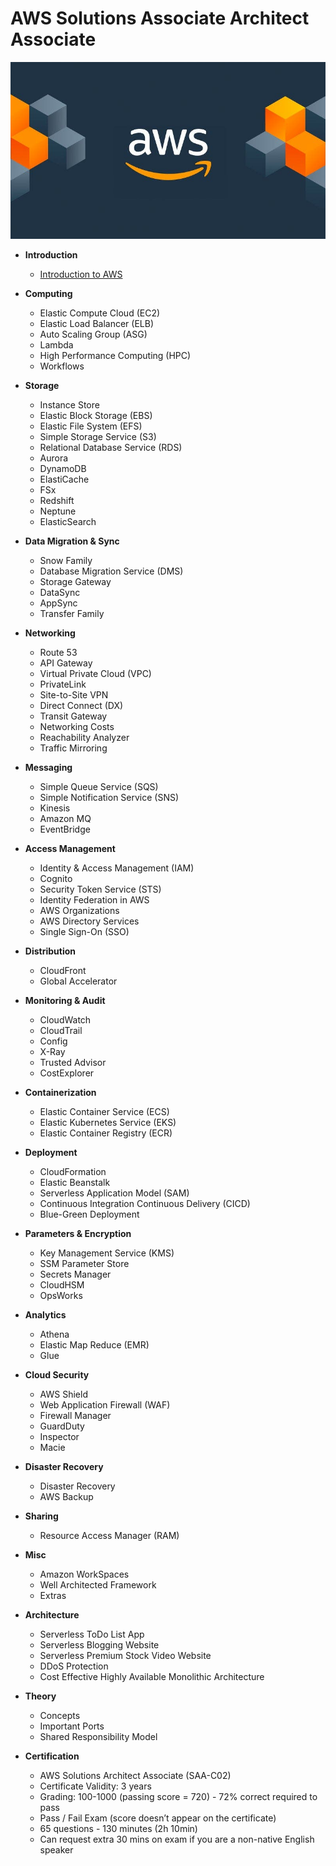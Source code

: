 # AWS Solutions Associate Architect Associate

<img src="images/AWS_Logo.jfif" width="auto" height="auto">

- **Introduction**
    - [Introduction to AWS](Introduction-AWS.md)

- **Computing**
    - Elastic Compute Cloud (EC2)
    - Elastic Load Balancer (ELB)
    - Auto Scaling Group (ASG)
    - Lambda
    - High Performance Computing (HPC)
    - Workflows

- **Storage**
    - Instance Store
    - Elastic Block Storage (EBS)
    - Elastic File System (EFS)
    - Simple Storage Service (S3)
    - Relational Database Service (RDS)
    - Aurora
    - DynamoDB
    - ElastiCache
    - FSx
    - Redshift
    - Neptune
    - ElasticSearch

- **Data Migration & Sync**
    - Snow Family
    - Database Migration Service (DMS)
    - Storage Gateway
    - DataSync
    - AppSync
    - Transfer Family

- **Networking**
    - Route 53
    - API Gateway
    - Virtual Private Cloud (VPC)
    - PrivateLink
    - Site-to-Site VPN
    - Direct Connect (DX)
    - Transit Gateway
    - Networking Costs
    - Reachability Analyzer
    - Traffic Mirroring

- **Messaging**
    - Simple Queue Service (SQS)
    - Simple Notification Service (SNS)
    - Kinesis
    - Amazon MQ
    - EventBridge

- **Access Management**
    - Identity & Access Management (IAM)
    - Cognito
    - Security Token Service (STS)
    - Identity Federation in AWS
    - AWS Organizations
    - AWS Directory Services
    - Single Sign-On (SSO)

- **Distribution**
    - CloudFront
    - Global Accelerator

- **Monitoring & Audit**
    - CloudWatch
    - CloudTrail
    - Config
    - X-Ray
    - Trusted Advisor
    - CostExplorer

- **Containerization**
    - Elastic Container Service (ECS)
    - Elastic Kubernetes Service (EKS)
    - Elastic Container Registry (ECR)

- **Deployment**
    - CloudFormation
    - Elastic Beanstalk
    - Serverless Application Model (SAM)
    - Continuous Integration Continuous Delivery (CICD)
    - Blue-Green Deployment

- **Parameters & Encryption**
    - Key Management Service (KMS)
    - SSM Parameter Store
    - Secrets Manager
    - CloudHSM
    - OpsWorks

- **Analytics**
    - Athena
    - Elastic Map Reduce (EMR)
    - Glue

- **Cloud Security**
    - AWS Shield
    - Web Application Firewall (WAF)
    - Firewall Manager
    - GuardDuty
    - Inspector
    - Macie

- **Disaster Recovery**
    - Disaster Recovery
    - AWS Backup

- **Sharing**
    - Resource Access Manager (RAM)

- **Misc**
    - Amazon WorkSpaces
    - Well Architected Framework
    - Extras

- **Architecture**
    - Serverless ToDo List App
    - Serverless Blogging Website
    - Serverless Premium Stock Video Website
    - DDoS Protection
    - Cost Effective Highly Available Monolithic Architecture

- **Theory**
    - Concepts
    - Important Ports
    - Shared Responsibility Model

- **Certification**
    - AWS Solutions Architect Associate (SAA-C02)
    - Certificate Validity: 3 years
    - Grading: 100-1000 (passing score = 720) - 72% correct required to pass
    - Pass / Fail Exam (score doesn’t appear on the certificate)
    - 65 questions - 130 minutes (2h 10min)
    - Can request extra 30 mins on exam if you are a non-native English speaker